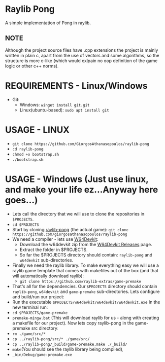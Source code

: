 # Raylib Pong

A simple implementation of Pong in raylib.

## NOTE

Although the project source files have .cpp extensions the project is mainly
written in plain c, apart from the use of vectors and some algorithms,
so the structure is more c-like (which would exlpain no oop definition of the
game logic or other c++ norms).

# REQUIREMENTS - Linux/Windows

- Git:
  - Windows: ```winget install git.git```
  - Linux(ubuntu-based): ```sudo apt install git```

# USAGE - LINUX

- ```git clone https://github.com/GiorgosAthanasopoulos/raylib-pong```
- ```cd raylib-pong```
- ```chmod +x bootstrap.sh```
- ```./bootstrap.sh```

# USAGE - Windows (Just use linux, and make your life ez...Anyway here goes...)

- Lets call the directory that we will use to clone the repositories in ```$PROJECTS```.
- ```cd $PROJECTS```
- Start by cloning [raylib-pong](https://github.com/GiorgosAthanasopoulos/raylib-pong) (the actual game): ```git clone https://github.com/giorgosathanasopoulos/raylib-pong```
- We need a compiler - lets use [W64Devkit](https://github.com/skeeto/w64devkit/):
  - Download the w64devkit zip from the [W64Devkit Releases](https://github.com/skeeto/w64devkit/releases) page.
  - Extract the folder in $PROJECTS.
  - So far the $PROJECTS directory should contain: ```raylib-pong``` and ```w64devkit``` sub-directories.
- Finally we need the raylib library. To make everything easy we will use a raylib game template that comes with makefiles out of the box (and that will automatically download raylib):
  - ```git clone https://github.com/raylib-extras/game-premake```
- That's all for the dependencies. Our ```$PROJECTS``` directory should contain ```raylib-pong```, ```w64devkit``` and ```game-premake``` sub-directories.
Lets configure and build/run our project:
-  Run the executable ```$PROJECTS/w64devkit/w64devkit/w64devkit.exe```
In the new terminal run:
- ```cd $PROJECTS/game-premake```
- ```premake-mingw.bat``` (This will download raylib for us - along with creating a makefile for our project).
Now lets copy raylib-pong in the game-premake src directory:
- ```rm ./game/src/*```
- ```cp ../raylib-pong/src/* ./game/src/```
- ```cp ../raylib-pong/_build/game-premake.make ./_build/```
- ```make```(You should see the raylib library being compiled),
- ```_bin/Debug/game-premake.exe```
